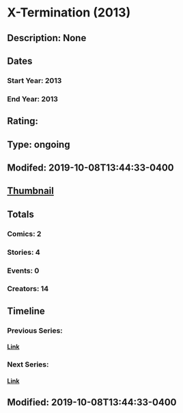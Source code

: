 # X-Termination (2013)
## Description: None
## Dates
### Start Year: 2013
### End Year: 2013
## Rating: 
## Type: ongoing
## Modifed: 2019-10-08T13:44:33-0400
## [Thumbnail](http://i.annihil.us/u/prod/marvel/i/mg/c/40/542d9bf05c2fc.jpg)
## Totals
### Comics: 2
### Stories: 4
### Events: 0
### Creators: 14
## Timeline
### Previous Series: 
#### [Link]()
### Next Series: 
#### [Link]()
## Modified: 2019-10-08T13:44:33-0400
